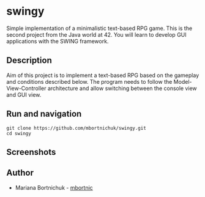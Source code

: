 # swingy
Simple implementation of a minimalistic text-based RPG game. This is the second project from the Java world at 42. You will learn to develop GUI applications with the SWING framework.

## Description
Aim of this project is to implement a text-based RPG based on the gameplay and conditions described below. The program needs to follow the Model-View-Controller architecture and allow switching between the console view and GUI view.

## Run and navigation
```
git clone https://github.com/mbortnichuk/swingy.git
cd swingy

```

## Screenshots


## Author
- Mariana Bortnichuk - [mbortnic](https://github.com/mbortnichuk "mbortnic")
